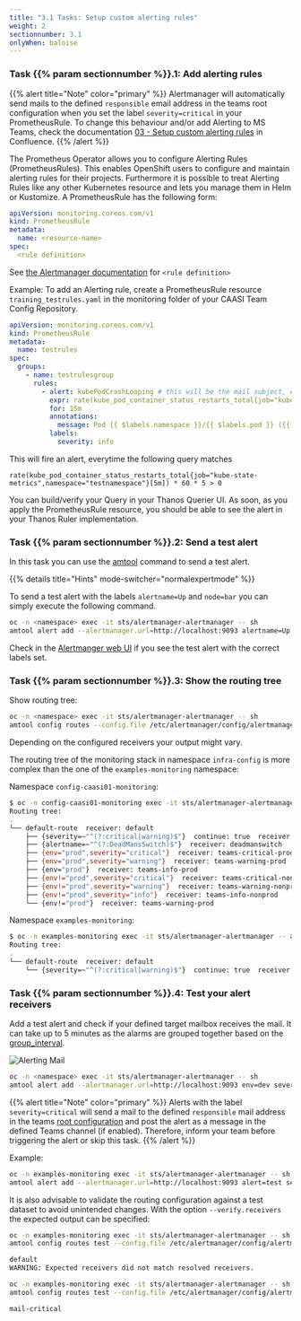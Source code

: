 ```yaml
---
title: "3.1 Tasks: Setup custom alerting rules"
weight: 2
sectionnumber: 3.1
onlyWhen: baloise
---
```


### Task {{% param sectionnumber %}}.1: Add alerting rules

{{% alert title="Note" color="primary" %}}
Alertmanager will automatically send mails to the defined `responsible` email address in the teams root configuration when you set the label `severity=critical` in your PrometheusRule.
To change this behaviour and/or add Alerting to MS Teams, check the documentation [03 - Setup custom alerting rules](https://confluence.baloisenet.com/atlassian/display/BALMATE/03+-+Setup+custom+alerting+rules#id-03Setupcustomalertingrules-Alerting) in Confluence.
{{% /alert %}}

The Prometheus Operator allows you to configure Alerting Rules (PrometheusRules). This enables OpenShift users to configure and maintain alerting rules for their projects. Furthermore it is possible to treat Alerting Rules like any other Kubernetes resource and lets you manage them in Helm or Kustomize. A PrometheusRule has the following form:

```yaml
apiVersion: monitoring.coreos.com/v1
kind: PrometheusRule
metadata:
  name: <resource-name>
spec:
  <rule definition>
```

See [the Alertmanager documentation](https://prometheus.io/docs/prometheus/latest/configuration/alerting_rules/) for `<rule definition>`

Example:
To add an Alerting rule, create a PrometheusRule resource `training_testrules.yaml` in the monitoring folder of your CAASI Team Config Repository.

```yaml
apiVersion: monitoring.coreos.com/v1
kind: PrometheusRule
metadata:
  name: testrules
spec:
  groups:
    - name: testrulesgroup
      rules:
        - alert: kubePodCrashLooping # this will be the mail subject, enter which ever text you want
          expr: rate(kube_pod_container_status_restarts_total{job="kube-state-metrics",namespace="testnamespace"}[5m]) * 60 * 5 > 0
          for: 15m
          annotations:
            message: Pod {{ $labels.namespace }}/{{ $labels.pod }} ({{ $labels.container }}) is restarting {{ printf "%.2f" $value }} times / 5 minutes.
          labels:
            severity: info
```

This will fire an alert, everytime the following query matches

```
rate(kube_pod_container_status_restarts_total{job="kube-state-metrics",namespace="testnamespace"}[5m]) * 60 * 5 > 0
```

You can build/verify your Query in your Thanos Querier UI. As soon, as you apply the PrometheusRule resource, you should be able to see the alert in your Thanos Ruler implementation.

### Task {{% param sectionnumber %}}.2: Send a test alert

In this task you can use the [amtool](https://github.com/prometheus/alertmanager#amtool) command to send a test alert.

{{% details title="Hints" mode-switcher="normalexpertmode" %}}

To send a test alert with the labels `alertname=Up` and `node=bar` you can simply execute the following command.

```bash
oc -n <namespace> exec -it sts/alertmanager-alertmanager -- sh
amtool alert add --alertmanager.url=http://localhost:9093 alertname=Up node=bar
```

Check in the [Alertmanger web UI](http://LOCALHOST:9093) if you see the test alert with the correct labels set.

### Task {{% param sectionnumber %}}.3: Show the routing tree

Show routing tree:

```bash
oc -n <namespace> exec -it sts/alertmanager-alertmanager -- sh
amtool config routes --config.file /etc/alertmanager/config/alertmanager.yaml
```

Depending on the configured receivers your output might vary.

The routing tree of the monitoring stack in namespace `infra-config` is more complex than the one of the `examples-monitoring` namespace:

Namespace `config-caasi01-monitoring`:

```bash
$ oc -n config-caasi01-monitoring exec -it sts/alertmanager-alertmanager -- amtool config routes --config.file /etc/alertmanager/config/alertmanager.yaml
Routing tree:
.
└── default-route  receiver: default
    ├── {severity=~"^(?:critical|warning)$"}  continue: true  receiver: mail-critical
    ├── {alertname=~"^(?:DeadMansSwitch)$"}  receiver: deadmanswitch
    ├── {env="prod",severity="critical"}  receiver: teams-critical-prod
    ├── {env="prod",severity="warning"}  receiver: teams-warning-prod
    ├── {env="prod"}  receiver: teams-info-prod
    ├── {env!="prod",severity="critical"}  receiver: teams-critical-nonprod
    ├── {env!="prod",severity="warning"}  receiver: teams-warning-nonprod
    ├── {env!="prod",severity="info"}  receiver: teams-info-nonprod
    └── {env!="prod"}  receiver: teams-warning-prod
```

Namespace `examples-monitoring`:

```bash
$ oc -n examples-monitoring exec -it sts/alertmanager-alertmanager -- amtool config routes --config.file /etc/alertmanager/config/alertmanager.yaml
Routing tree:
.
└── default-route  receiver: default
    └── {severity=~"^(?:critical|warning)$"}  continue: true  receiver: mail-critical
```

### Task {{% param sectionnumber %}}.4: Test your alert receivers

Add a test alert and check if your defined target mailbox receives the mail. It can take up to 5 minutes as the alarms are grouped together based on the [group_interval](https://prometheus.io/docs/alerting/latest/configuration/#route).

![Alerting Mail](../alert-mail.png)

```bash
oc -n <namespace> exec -it sts/alertmanager-alertmanager -- sh
amtool alert add --alertmanager.url=http://localhost:9093 env=dev severity=critical
```

{{% alert title="Note" color="primary" %}}
Alerts with the label `severity=critical` will send a mail to the defined `responsible` mail address in the teams [root configuration](https://bitbucket.balgroupit.com/projects/OSDPL/repos/apps-global-config/browse) and post the alert as a message in the defined Teams channel (if enabled).
Therefore, inform your team before triggering the alert or skip this task.
{{% /alert %}}


Example:

```bash
oc -n examples-monitoring exec -it sts/alertmanager-alertmanager -- sh
amtool alert add --alertmanager.url=http://localhost:9093 alert=test severity=critical
```

It is also advisable to validate the routing configuration against a test dataset to avoid unintended changes. With the option `--verify.receivers` the expected output can be specified:

```bash
oc -n examples-monitoring exec -it sts/alertmanager-alertmanager -- sh
amtool config routes test --config.file /etc/alertmanager/config/alertmanager.yaml --verify.receivers=mail-critical env=dev severity=info
```

```bash
default
WARNING: Expected receivers did not match resolved receivers.
```

```bash
oc -n examples-monitoring exec -it sts/alertmanager-alertmanager -- sh
amtool config routes test --config.file /etc/alertmanager/config/alertmanager.yaml --verify.receivers=mail-critical env=prod severity=critical
```

```bash
mail-critical
```

